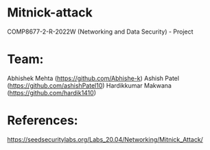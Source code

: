 # Mitnick-attack
COMP8677-2-R-2022W (Networking and Data Security) - Project

# Team:
Abhishek Mehta (https://github.com/Abhishe-k)
Ashish Patel (https://github.com/ashishPatel10)
Hardikkumar Makwana (https://github.com/hardik1410)


# References:
https://seedsecuritylabs.org/Labs_20.04/Networking/Mitnick_Attack/
